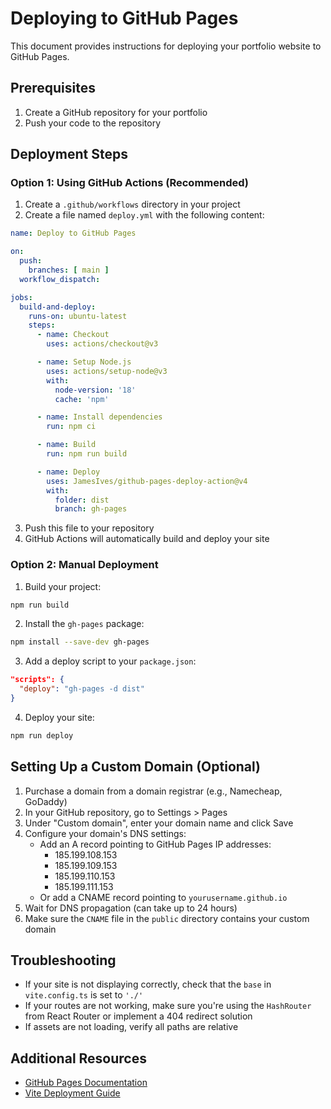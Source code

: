 # Deploying to GitHub Pages

This document provides instructions for deploying your portfolio website to GitHub Pages.

## Prerequisites

1. Create a GitHub repository for your portfolio
2. Push your code to the repository

## Deployment Steps

### Option 1: Using GitHub Actions (Recommended)

1. Create a `.github/workflows` directory in your project
2. Create a file named `deploy.yml` with the following content:

```yaml
name: Deploy to GitHub Pages

on:
  push:
    branches: [ main ]
  workflow_dispatch:

jobs:
  build-and-deploy:
    runs-on: ubuntu-latest
    steps:
      - name: Checkout
        uses: actions/checkout@v3

      - name: Setup Node.js
        uses: actions/setup-node@v3
        with:
          node-version: '18'
          cache: 'npm'

      - name: Install dependencies
        run: npm ci

      - name: Build
        run: npm run build

      - name: Deploy
        uses: JamesIves/github-pages-deploy-action@v4
        with:
          folder: dist
          branch: gh-pages
```

3. Push this file to your repository
4. GitHub Actions will automatically build and deploy your site

### Option 2: Manual Deployment

1. Build your project:
```bash
npm run build
```

2. Install the `gh-pages` package:
```bash
npm install --save-dev gh-pages
```

3. Add a deploy script to your `package.json`:
```json
"scripts": {
  "deploy": "gh-pages -d dist"
}
```

4. Deploy your site:
```bash
npm run deploy
```

## Setting Up a Custom Domain (Optional)

1. Purchase a domain from a domain registrar (e.g., Namecheap, GoDaddy)
2. In your GitHub repository, go to Settings > Pages
3. Under "Custom domain", enter your domain name and click Save
4. Configure your domain's DNS settings:
   - Add an A record pointing to GitHub Pages IP addresses:
     - 185.199.108.153
     - 185.199.109.153
     - 185.199.110.153
     - 185.199.111.153
   - Or add a CNAME record pointing to `yourusername.github.io`
5. Wait for DNS propagation (can take up to 24 hours)
6. Make sure the `CNAME` file in the `public` directory contains your custom domain

## Troubleshooting

- If your site is not displaying correctly, check that the `base` in `vite.config.ts` is set to `'./'`
- If your routes are not working, make sure you're using the `HashRouter` from React Router or implement a 404 redirect solution
- If assets are not loading, verify all paths are relative

## Additional Resources

- [GitHub Pages Documentation](https://docs.github.com/en/pages)
- [Vite Deployment Guide](https://vitejs.dev/guide/static-deploy.html#github-pages)